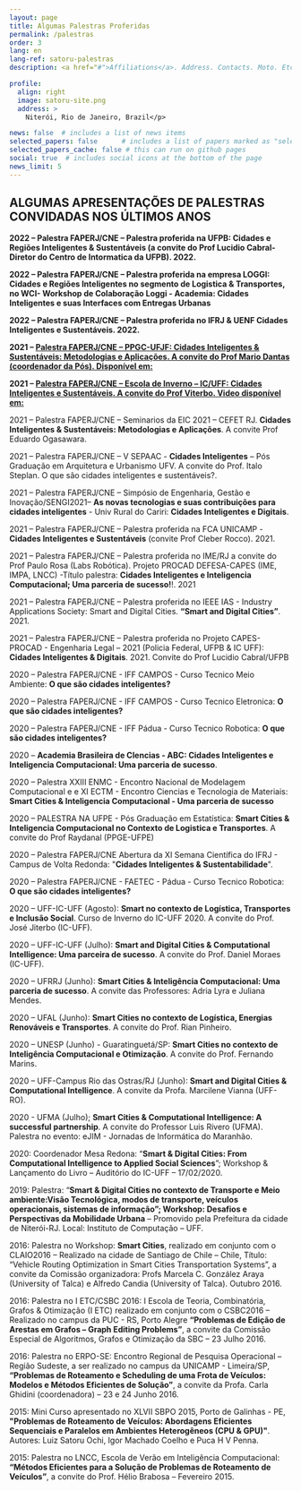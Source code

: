 ```yaml
---
layout: page
title: Algumas Palestras Proferidas
permalink: /palestras
order: 3
lang: en
lang-ref: satoru-palestras
description: <a href="#">Affiliations</a>. Address. Contacts. Moto. Etc.

profile:
  align: right
  image: satoru-site.png
  address: >
    Niterói, Rio de Janeiro, Brazil</p>

news: false  # includes a list of news items
selected_papers: false      # includes a list of papers marked as "selected={true}" (only run locally!)
selected_papers_cache: false # this can run on github pages
social: true  # includes social icons at the bottom of the page
news_limit: 5
---
```


## **ALGUMAS APRESENTAÇÕES DE PALESTRAS CONVIDADAS NOS ÚLTIMOS ANOS**

                                                                           

**2022 – Palestra FAPERJ/CNE – Palestra proferida na UFPB: **Cidades e Regiões Inteligentes & Sustentáveis** (a convite do Prof Lucidio Cabral-Diretor do Centro de Intormatica da UFPB). 2022.**

**2022 – Palestra FAPERJ/CNE – Palestra proferida na empresa LOGGI: **Cidades e Regiões Inteligentes no segmento de Logistica & Transportes**, no WCI- Workshop de Colaboração Loggi - Academia: Cidades Inteligentes e suas Interfaces com Entregas Urbanas**

**2022 – Palestra FAPERJ/CNE – Palestra proferida no IFRJ & UENF **Cidades Inteligentes e Sustentáveis**. 2022.**

**2021 – [Palestra FAPERJ/CNE – PPGC-UFJF: **Cidades Inteligentes & Sustentáveis: Metodologias e Aplicações**. A convite do Prof Mario Dantas (coordenador da Pós). Disponível em:](https://www.youtube.com/watch?v=sYX-C9cCMQw)**

**2021 – [Palestra FAPERJ/CNE – Escola de Inverno – IC/UFF: **Cidades Inteligentes e Sustentáveis**. A convite do Prof Viterbo. Video disponível em:](https://www.youtube.com/watch?v=Z4AXfsrQLrs)**

2021 – Palestra FAPERJ/CNE – Seminarios da EIC 2021 – CEFET RJ. **Cidades Inteligentes & Sustentáveis: Metodologias e Aplicações**. A convite Prof Eduardo Ogasawara.

2021 – Palestra FAPERJ/CNE – V SEPAAC - **Cidades Inteligentes** – Pós Graduação em Arquitetura e Urbanismo UFV. A convite do Prof. Italo Steplan. O que são cidades inteligentes e sustentáveis?.

2021 – Palestra FAPERJ/CNE – Simpósio de Engenharia, Gestão e Inovação/SENGI2021– **As novas tecnologias e suas contribuições para cidades inteligentes** - Univ Rural do Cariri: **Cidades Inteligentes e Digitais**.

2021 – Palestra FAPERJ/CNE – Palestra proferida na FCA UNICAMP - **Cidades Inteligentes e Sustentáveis** (convite Prof Cleber Rocco). 2021.

2021 – Palestra FAPERJ/CNE – Palestra proferida no IME/RJ a convite do Prof Paulo Rosa (Labs Robótica). Projeto PROCAD DEFESA-CAPES (IME, IMPA, LNCC) -Título palestra: **Cidades Inteligentes e Inteligencia Computacional; Uma parceria de sucesso!**!. 2021

2021 – Palestra FAPERJ/CNE – Palestra proferida no IEEE IAS - Industry Applications Society: Smart and Digital Cities. **“Smart and Digital Cities”**. 2021.

2021 – Palestra FAPERJ/CNE – Palestra proferida no Projeto CAPES-PROCAD - Engenharia Legal – 2021 (Policia Federal, UFPB & IC UFF): **Cidades Inteligentes & Digitais**. 2021. Convite do Prof Lucidio Cabral/UFPB

2020 – Palestra FAPERJ/CNE - IFF CAMPOS - Curso Tecnico Meio Ambiente: **O que são cidades inteligentes?**

2020 – Palestra FAPERJ/CNE - IFF CAMPOS - Curso Tecnico Eletronica: **O que são cidades inteligentes?** 

2020 – Palestra FAPERJ/CNE - IFF Pádua - Curso Tecnico Robotica: **O que são cidades inteligentes?** 

2020 – **Academia Brasileira de CIencias - ABC: Cidades Inteligentes e Inteligencia Computacional: Uma parceria de sucesso**. 

2020 – Palestra XXIII ENMC - Encontro Nacional de Modelagem Computacional e e XI ECTM - Encontro Ciencias e Tecnologia de Materiais: **Smart Cities & Inteligencia Computacional - Uma parceria de sucesso**

2020 – PALESTRA NA UFPE - Pós Graduação em Estatística: **Smart Cities & Inteligencia Computacional no Contexto de Logistica e Transportes**. A convite do Prof Raydanal (PPGE-UFPE)  

2020 – Palestra FAPERJ/CNE Abertura da XI Semana Científica do IFRJ - Campus de Volta Redonda: "**Cidades Inteligentes & Sustentabilidade**". 

2020 – Palestra FAPERJ/CNE - FAETEC - Pádua - Curso Tecnico Robotica: **O que são cidades inteligentes?**    

2020 – UFF-IC-UFF (Agosto): **Smart no contexto de Logística, Transportes e Inclusão Social**. Curso de Inverno do IC-UFF 2020. A convite do Prof. José Jiterbo (IC-UFF).

2020 – UFF-IC-UFF (Julho): **Smart and Digital Cities & Computational Intelligence: Uma parceira de sucesso**. A convite do Prof. Daniel Moraes (IC-UFF).

2020 – UFRRJ (Junho): **Smart Cities & Inteligência Computacional: Uma parceria de sucesso**. A convite das Professores: Adria Lyra e Juliana Mendes.

2020 – UFAL (Junho): **Smart Cities no contexto de Logística, Energias Renováveis e Transportes**. A convite do Prof. Rian Pinheiro.

2020 – UNESP (Junho) - Guaratinguetá/SP: **Smart Cities no contexto de Inteligência Computacional e Otimização**. A convite do Prof. Fernando Marins.

2020 – UFF-Campus Rio das Ostras/RJ (Junho): **Smart and Digital Cities & Computational Intelligence**. A convite da Profa. Marcilene Vianna (UFF-RO).

2020 - UFMA (Julho); **Smart Cities & Computational Intelligence: A successful partnership**. A convite do Professor Luis Rivero (UFMA). Palestra no evento: eJIM - Jornadas de Informática do Maranhão.

2020: Coordenador Mesa Redona: “**Smart & Digital Cities: From Computational Intelligence to Applied Social Sciences**”; Workshop & Lançamento do Livro – Auditório do IC-UFF – 17/02/2020.

2019: Palestra: “**Smart & Digital Cities no contexto de Transporte e Meio ambiente:Visão Tecnológica, modos de transporte, veículos operacionais, sistemas de informação”; Workshop: Desafios e Perspectivas da Mobilidade Urbana** – Promovido pela Prefeitura da cidade de Niterói-RJ. Local: Instituto de Computação – UFF.

2016: Palestra no Workshop: **Smart Cities**, realizado em conjunto com o CLAIO2016 – Realizado na cidade de Santiago de Chile – Chile, Título: “Vehicle Routing Optimization in Smart Cities Transportation Systems”, a convite da Comissão organizadora: Profs Marcela C. González Araya (University of Talca) e Alfredo Candia (University of Talca).  Outubro 2016.

2016: Palestra no I ETC/CSBC 2016: I Escola de Teoria, Combinatória, Grafos & Otimização (I ETC) realizado em conjunto com o CSBC2016 – Realizado no campus da PUC - RS, Porto Alegre **“Problemas de Edição de Arestas em Grafos – Graph Editing Problems”**, a convite da Comissão Especial de Algoritmos, Grafos e Otimização da SBC – 23 Julho 2016.

2016: Palestra no ERPO-SE: Encontro Regional de Pesquisa Operacional – Região Sudeste, a ser realizado no campus da UNICAMP - Limeira/SP, **“Problemas de Roteamento e Scheduling de uma Frota de Veículos: Modelos e Métodos Eficientes de Solução”**, a convite da Profa. Carla Ghidini (coordenadora) – 23 e 24 Junho 2016.

2015: Mini Curso apresentado no XLVII SBPO 2015, Porto de Galinhas - PE, **"Problemas de Roteamento de Veículos: Abordagens Eficientes Sequenciais e Paralelos em Ambientes Heterogêneos (CPU & GPU)"**. Autores: Luiz Satoru Ochi, Igor Machado Coelho e Puca H V Penna.

2015: Palestra  no LNCC, Escola de Verão em Inteligência Computacional:  **“Métodos Eficientes para a Solução de Problemas de Roteamento de Veículos”**, a convite do Prof. Hélio Brabosa – Fevereiro 2015.

